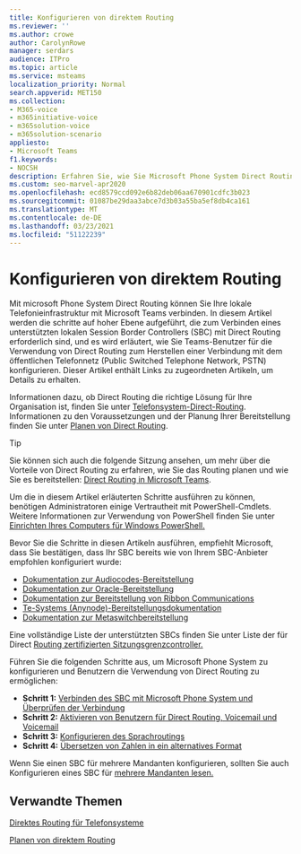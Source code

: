 ```yaml
---
title: Konfigurieren von direktem Routing
ms.reviewer: ''
ms.author: crowe
author: CarolynRowe
manager: serdars
audience: ITPro
ms.topic: article
ms.service: msteams
localization_priority: Normal
search.appverid: MET150
ms.collection:
- M365-voice
- m365initiative-voice
- m365solution-voice
- m365solution-scenario
appliesto:
- Microsoft Teams
f1.keywords:
- NOCSH
description: Erfahren Sie, wie Sie Microsoft Phone System Direct Routing konfigurieren, um Ihre lokale Telefonieinfrastruktur mit Microsoft Teams zu verbinden.
ms.custom: seo-marvel-apr2020
ms.openlocfilehash: ecd8579ccd092e6b82deb06aa670901cdfc3b023
ms.sourcegitcommit: 01087be29daa3abce7d3b03a55ba5ef8db4ca161
ms.translationtype: MT
ms.contentlocale: de-DE
ms.lasthandoff: 03/23/2021
ms.locfileid: "51122239"
---
```

# <a name="configure-direct-routing"></a>Konfigurieren von direktem Routing

Mit microsoft Phone System Direct Routing können Sie Ihre lokale Telefonieinfrastruktur mit Microsoft Teams verbinden. In diesem Artikel werden die schritte auf hoher Ebene aufgeführt, die zum Verbinden eines unterstützten lokalen Session Border Controllers (SBC) mit Direct Routing erforderlich sind, und es wird erläutert, wie Sie Teams-Benutzer für die Verwendung von Direct Routing zum Herstellen einer Verbindung mit dem öffentlichen Telefonnetz (Public Switched Telephone Network, PSTN) konfigurieren. Dieser Artikel enthält Links zu zugeordneten Artikeln, um Details zu erhalten.  

Informationen dazu, ob Direct Routing die richtige Lösung für Ihre Organisation ist, finden Sie unter [Telefonsystem-Direct-Routing](direct-routing-landing-page.md). Informationen zu den Voraussetzungen und der Planung Ihrer Bereitstellung finden Sie unter [Planen von Direct Routing](direct-routing-plan.md).

> [!Tip]
> Sie können sich auch die folgende Sitzung ansehen, um mehr über die Vorteile von Direct Routing zu erfahren, wie Sie das Routing planen und wie Sie es bereitstellen: [Direct Routing in Microsoft Teams](https://aka.ms/teams-direct-routing).

Um die in diesem Artikel erläuterten Schritte ausführen zu können, benötigen Administratoren einige Vertrautheit mit PowerShell-Cmdlets. Weitere Informationen zur Verwendung von PowerShell finden Sie unter [Einrichten Ihres Computers für Windows PowerShell.](/SkypeForBusiness/set-up-your-computer-for-windows-powershell/set-up-your-computer-for-windows-powershell) 

Bevor Sie die Schritte in diesen Artikeln ausführen, empfiehlt Microsoft, dass Sie bestätigen, dass Ihr SBC bereits wie von Ihrem SBC-Anbieter empfohlen konfiguriert wurde: 

- [Dokumentation zur Audiocodes-Bereitstellung](https://www.audiocodes.com/solutions-products/products/products-for-microsoft-365/direct-routing-for-microsoft-teams)
- [Dokumentation zur Oracle-Bereitstellung](https://www.oracle.com/industries/communications/enterprise-session-border-controller/microsoft.html)
- [Dokumentation zur Bereitstellung von Ribbon Communications](https://ribboncommunications.com/solutions/enterprise-solutions/microsoft-solutions/direct-routing-microsoft-teams-calling)
- [Te-Systems (Anynode)-Bereitstellungsdokumentation](https://www.anynode.de/anynode-and-microsoft-teams/)
- [Dokumentation zur Metaswitchbereitstellung](https://www.metaswitch.com/products/core-network/perimeta-sbc)

Eine vollständige Liste der unterstützten SBCs finden Sie unter Liste der für Direct [Routing zertifizierten Sitzungsgrenzcontroller.](direct-routing-border-controllers.md)

Führen Sie die folgenden Schritte aus, um Microsoft Phone System zu konfigurieren und Benutzern die Verwendung von Direct Routing zu ermöglichen: 

- **Schritt 1:** [Verbinden des SBC mit Microsoft Phone System und Überprüfen der Verbindung](direct-routing-connect-the-sbc.md)
- **Schritt 2:** [Aktivieren von Benutzern für Direct Routing, Voicemail und Voicemail](direct-routing-enable-users.md)
- **Schritt 3:** [Konfigurieren des Sprachroutings](direct-routing-voice-routing.md)
- **Schritt 4:** [Übersetzen von Zahlen in ein alternatives Format](direct-routing-translate-numbers.md) 

Wenn Sie einen SBC für mehrere Mandanten konfigurieren, sollten Sie auch Konfigurieren eines SBC für [mehrere Mandanten lesen.](direct-routing-sbc-multiple-tenants.md)


## <a name="related-topics"></a>Verwandte Themen

[Direktes Routing für Telefonsysteme](direct-routing-landing-page.md)

[Planen von direktem Routing](direct-routing-plan.md)